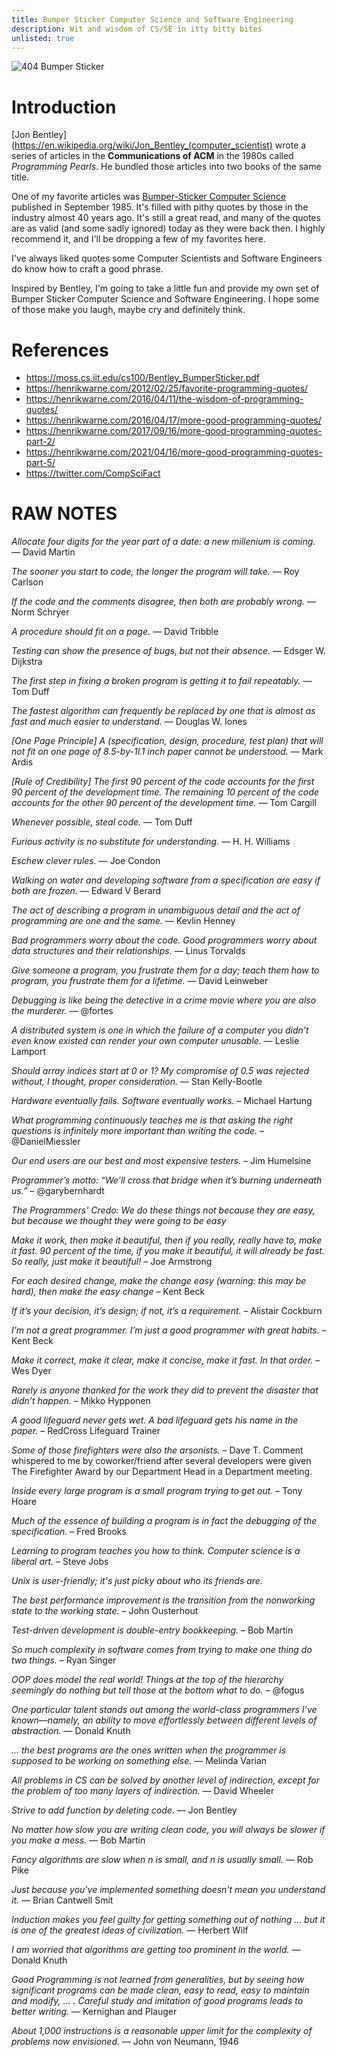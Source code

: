 ```yaml
---
title: Bumper Sticker Computer Science and Software Engineering
description: Wit and wisdom of CS/SE in itty bitty bites
unlisted: true
---
```


![404 Bumper Sticker](http://farm4.static.flickr.com/3020/3001989571_df57e6cd19_o.jpg "Image Source: https://www.pingdom.com/blog/a-gallery-of-extremely-geeky-bumper-stickers/")

# Introduction
[Jon Bentley](https://en.wikipedia.org/wiki/Jon_Bentley_(computer_scientist) wrote a series of articles in the **Communications of ACM** in the 1980s called _Programming Pearls_. He bundled those articles into two books of the same title.

One of my favorite articles was [Bumper-Sticker Computer Science](https://moss.cs.iit.edu/cs100/Bentley_BumperSticker.pdf) published in September 1985. It's filled with pithy quotes by those in the industry almost 40 years ago. It's still a great read, and many of the quotes are as valid (and some sadly ignored) today as they were back then. I highly recommend it, and I'll be dropping a few of my favorites here.

I've always liked quotes some Computer Scientists and Software Engineers do know how to craft a good phrase.

Inspired by Bentley, I'm going to take a little fun and provide my own set of Bumper Sticker Computer Science and Software Engineering. I hope some of those make you laugh, maybe cry and definitely think.

# References
* https://moss.cs.iit.edu/cs100/Bentley_BumperSticker.pdf
* https://henrikwarne.com/2012/02/25/favorite-programming-quotes/
* https://henrikwarne.com/2016/04/11/the-wisdom-of-programming-quotes/
* https://henrikwarne.com/2016/04/17/more-good-programming-quotes/
* https://henrikwarne.com/2017/09/16/more-good-programming-quotes-part-2/
* https://henrikwarne.com/2021/04/16/more-good-programming-quotes-part-5/
* https://twitter.com/CompSciFact

# RAW NOTES

_Allocate four digits for the year part of a date: a new millenium is coming._ — David Martin

_The sooner you start to code, the longer the program will take._ — Roy Carlson

_If the code and the comments disagree, then both are probably wrong._ — Norm Schryer

_A procedure should fit on a page._ — David Tribble

_Testing can show the presence of bugs, but not their absence._ — Edsger W. Dijkstra 

_The first step in fixing a broken program is getting it to fail repeatably._ — Tom Duff

_The fastest algorithm can frequently be replaced by one that is almost as fast and much easier to understand._ — Douglas W. Iones 

_[One Page Principle] A (specification, design, procedure, test plan) that will not fit on one page of 8.5-by-1l.1 inch paper cannot be understood._ — Mark Ardis 

_[Rule of Credibility] The first 90 percent of the code accounts for the first 90 percent of the development time. The remaining 10 percent of the code accounts
for the other 90 percent of the development time._ — Tom Cargill 

_Whenever possible, steal code._ — Tom Duff

_Furious activity is no substitute for understanding._ — H. H. Williams 

_Eschew clever rules._ — Joe Condon 

_Walking on water and developing software from a specification are easy if both are frozen._ — Edward V Berard

_The act of describing a program in unambiguous detail and the act of programming are one and the same._ — Kevlin Henney

_Bad programmers worry about the code. Good programmers worry about data structures and their relationships._ — Linus Torvalds

_Give someone a program, you frustrate them for a day; teach them how to program, you frustrate them for a lifetime._ — David Leinweber

_Debugging is like being the detective in a crime movie where you are also the murderer._ — @fortes

_A distributed system is one in which the failure of a computer you didn’t even know existed can render your own computer unusable._ — Leslie Lamport

_Should array indices start at 0 or 1? My compromise of 0.5 was rejected without, I thought, proper consideration._ — Stan Kelly-Bootle

_Hardware eventually fails. Software eventually works._ – Michael Hartung

_What programming continuously teaches me is that asking the right questions is infinitely more important than writing the code._ – @DanielMiessler

_Our end users are our best and most expensive testers._ – Jim Humelsine

_Programmer’s motto: “We’ll cross that bridge when it’s burning underneath us.”_ – @garybernhardt

_The Programmers' Credo: We do these things not because they are easy, but because we thought they were going to be easy_ 

_Make it work, then make it beautiful, then if you really, really have to, make it fast. 90 percent of the time, if you make it beautiful, it will already be fast. So really, just make it beautiful!_ – Joe Armstrong

_For each desired change, make the change easy (warning: this may be hard), then make the easy change_ – Kent Beck

_If it’s your decision, it’s design; if not, it’s a requirement._ – Alistair Cockburn

_I’m not a great programmer. I’m just a good programmer with great habits._ – Kent Beck

_Make it correct, make it clear, make it concise, make it fast. In that order._ – Wes Dyer

_Rarely is anyone thanked for the work they did to prevent the disaster that didn’t happen._ – Mikko Hypponen

_A good lifeguard never gets wet. A bad lifeguard gets his name in the paper._ – RedCross Lifeguard Trainer

_Some of those firefighters were also the arsonists._ – Dave T. Comment whispered to me by coworker/friend after several developers were given The Firefighter Award by our Department Head in a Department meeting.

_Inside every large program is a small program trying to get out._ – Tony Hoare

_Much of the essence of building a program is in fact the debugging of the specification._ – Fred Brooks

_Learning to program teaches you how to think. Computer science is a liberal art._ – Steve Jobs

_Unix is user-friendly; it's just picky about who its friends are._

_The best performance improvement is the transition from the nonworking state to the working state._ – John Ousterhout

_Test-driven development is double-entry bookkeeping._ – Bob Martin

_So much complexity in software comes from trying to make one thing do two things._ – Ryan Singer

_OOP does model the real world! Things at the top of the hierarchy seemingly do nothing but tell those at the bottom what to do._ – @fogus

_One particular talent stands out among the world-class programmers I’ve known—namely, an ability to move effortlessly between different levels of abstraction._ — Donald Knuth

_... the best programs are the ones written when the programmer is supposed to be working on something else._ — Melinda Varian

_All problems in CS can be solved by another level of indirection, except for the problem of too many layers of indirection._ — David Wheeler

_Strive to add function by deleting code._ — Jon Bentley

_No matter how slow you are writing clean code, you will always be slower if you make a mess._ — Bob Martin

_Fancy algorithms are slow when n is small, and n is usually small._ — Rob Pike

_Just because you've implemented something doesn't mean you understand it._ — Brian Cantwell Smit

_Induction makes you feel guilty for getting something out of nothing ... but it is one of the greatest ideas of civilization._ — Herbert Wilf

_I am worried that algorithms are getting too prominent in the world._ — Donald Knuth

_Good Programming is not learned from generalities, but by seeing how significant programs can be made clean, easy to read, easy to maintain and modify, … . Careful study and imitation of good programs leads to better writing._ — Kernighan and Plauger

_About 1,000 instructions is a reasonable upper limit for the complexity of problems now envisioned._ — John von Neumann, 1946
